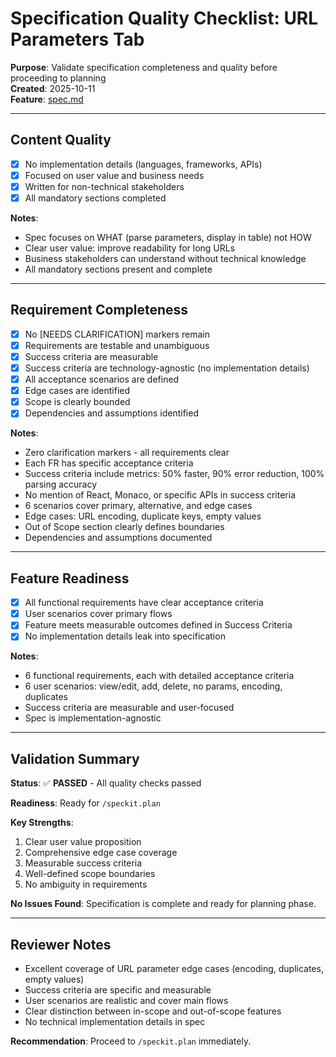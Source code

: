 # Specification Quality Checklist: URL Parameters Tab

**Purpose**: Validate specification completeness and quality before proceeding to planning  
**Created**: 2025-10-11  
**Feature**: [spec.md](../spec.md)

---

## Content Quality

- [x] No implementation details (languages, frameworks, APIs)
- [x] Focused on user value and business needs
- [x] Written for non-technical stakeholders
- [x] All mandatory sections completed

**Notes**: 
- Spec focuses on WHAT (parse parameters, display in table) not HOW
- Clear user value: improve readability for long URLs
- Business stakeholders can understand without technical knowledge
- All mandatory sections present and complete

---

## Requirement Completeness

- [x] No [NEEDS CLARIFICATION] markers remain
- [x] Requirements are testable and unambiguous
- [x] Success criteria are measurable
- [x] Success criteria are technology-agnostic (no implementation details)
- [x] All acceptance scenarios are defined
- [x] Edge cases are identified
- [x] Scope is clearly bounded
- [x] Dependencies and assumptions identified

**Notes**:
- Zero clarification markers - all requirements clear
- Each FR has specific acceptance criteria
- Success criteria include metrics: 50% faster, 90% error reduction, 100% parsing accuracy
- No mention of React, Monaco, or specific APIs in success criteria
- 6 scenarios cover primary, alternative, and edge cases
- Edge cases: URL encoding, duplicate keys, empty values
- Out of Scope section clearly defines boundaries
- Dependencies and assumptions documented

---

## Feature Readiness

- [x] All functional requirements have clear acceptance criteria
- [x] User scenarios cover primary flows
- [x] Feature meets measurable outcomes defined in Success Criteria
- [x] No implementation details leak into specification

**Notes**:
- 6 functional requirements, each with detailed acceptance criteria
- 6 user scenarios: view/edit, add, delete, no params, encoding, duplicates
- Success criteria are measurable and user-focused
- Spec is implementation-agnostic

---

## Validation Summary

**Status**: ✅ **PASSED** - All quality checks passed

**Readiness**: Ready for `/speckit.plan`

**Key Strengths**:
1. Clear user value proposition
2. Comprehensive edge case coverage
3. Measurable success criteria
4. Well-defined scope boundaries
5. No ambiguity in requirements

**No Issues Found**: Specification is complete and ready for planning phase.

---

## Reviewer Notes

- Excellent coverage of URL parameter edge cases (encoding, duplicates, empty values)
- Success criteria are specific and measurable
- User scenarios are realistic and cover main flows
- Clear distinction between in-scope and out-of-scope features
- No technical implementation details in spec

**Recommendation**: Proceed to `/speckit.plan` immediately.

